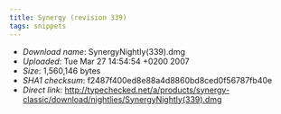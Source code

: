 ```yaml
---
title: Synergy (revision 339)
tags: snippets
---
```


-   _Download name_: SynergyNightly(339).dmg
-   _Uploaded_: Tue Mar 27 14:54:54 +0200 2007
-   _Size_: 1,560,146 bytes
-   _SHA1 checksum_: f2487f400ed8e88a4d8860bd8ced0f56787fb40e
-   _Direct link_: <http://typechecked.net/a/products/synergy-classic/download/nightlies/SynergyNightly(339).dmg>
